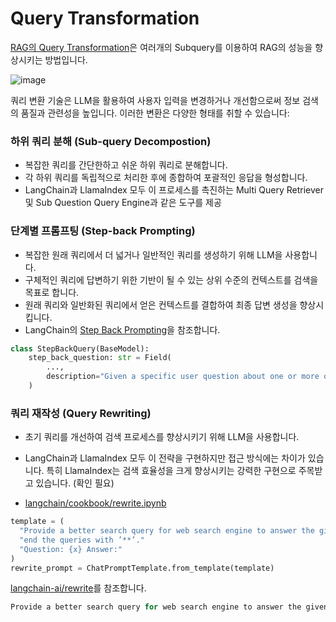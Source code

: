 # Query Transformation


[RAG의 Query Transformation](https://medium.com/@krtarunsingh/advanced-rag-techniques-unlocking-the-next-level-040c205b95bc)은 여러개의 Subquery를 이용하여 RAG의 성능을 향상시키는 방법입니다. 

![image](https://github.com/user-attachments/assets/ea32be3d-9d19-473e-840d-9ebf0b4cdf28)


쿼리 변환 기술은 LLM을 활용하여 사용자 입력을 변경하거나 개선함으로써 정보 검색의 품질과 관련성을 높입니다. 이러한 변환은 다양한 형태를 취할 수 있습니다: 

### 하위 쿼리 분해 (Sub-query Decompostion)

- 복잡한 쿼리를 간단한하고 쉬운 하위 쿼리로 분해합니다. 
- 각 하위 쿼리를 독립적으로 처리한 후에 종합하여 포괄적인 응답을 형성합니다. 
- LangChain과 LlamaIndex 모두 이 프로세스를 촉진하는 Multi Query Retriever 및 Sub Question Query Engine과 같은 도구를 제공

### 단계별 프롬프팅 (Step-back Prompting)

- 복잡한 원래 쿼리에서 더 넓거나 일반적인 쿼리를 생성하기 위해 LLM을 사용합니다.
- 구체적인 쿼리에 답변하기 위한 기반이 될 수 있는 상위 수준의 컨텍스트를 검색을 목표로 합니다.
- 원래 쿼리와 일반화된 쿼리에서 얻은 컨텍스트를 결합하여 최종 답변 생성을 향상시킵니다.
- LangChain의 [Step Back Prompting](https://python.langchain.com/v0.1/docs/use_cases/query_analysis/techniques/step_back/)을 참조합니다.

```python
class StepBackQuery(BaseModel):
    step_back_question: str = Field(
        ...,
        description="Given a specific user question about one or more of these products, write a more generic question that needs to be answered in order to answer the specific question.",
    )
```
  

### 쿼리 재작성 (Query Rewriting)

- 초기 쿼리를 개선하여 검색 프로세스를 향상시키기 위해 LLM을 사용합니다.
- LangChain과 LlamaIndex 모두 이 전략을 구현하지만 접근 방식에는 차이가 있습니다. 특히 LlamaIndex는 검색 효율성을 크게 향상시키는 강력한 구현으로 주목받고 있습니다. (확인 필요)

- [langchain/cookbook/rewrite.ipynb](https://github.com/langchain-ai/langchain/blob/master/cookbook/rewrite.ipynb?ref=blog.langchain.dev)

```python
template = (
  "Provide a better search query for web search engine to answer the given question,"
  "end the queries with ’**’."
  "Question: {x} Answer:"
)
rewrite_prompt = ChatPromptTemplate.from_template(template)
```

[langchain-ai/rewrite](https://smith.langchain.com/hub/langchain-ai/rewrite?tab=0)를 참조합니다.

```python
Provide a better search query for web search engine to answer the given question, end the queries with ’**’.  Question {x} Answer:
```


